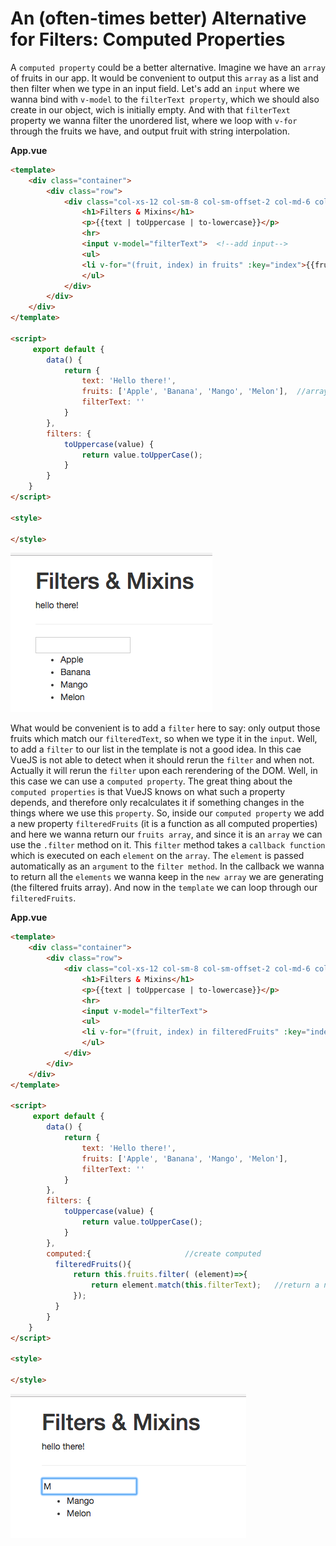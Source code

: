 # An (often-times better) Alternative for Filters: Computed Properties

A `computed property` could be a better alternative. Imagine we have an `array` of fruits in our app. It would be convenient to output this `array` as a list and then filter when we type in an input field. Let's add an `input` where we wanna bind with `v-model` to the `filterText property`, which we should also create in our object, wich is initially empty. And with that `filterText` property we wanna filter the unordered list, where we loop with `v-for` through the fruits we have, and output fruit with string interpolation. 

**App.vue**

```html
<template>
    <div class="container">
        <div class="row">
            <div class="col-xs-12 col-sm-8 col-sm-offset-2 col-md-6 col-md-offset-3">
                <h1>Filters & Mixins</h1>
                <p>{{text | toUppercase | to-lowercase}}</p> 
                <hr>
                <input v-model="filterText">  <!--add input-->
                <ul>
                <li v-for="(fruit, index) in fruits" :key="index">{{fruit}}</li>  <!--loop here-->
                </ul>
            </div>
        </div>
    </div>
</template>

<script>
     export default {
        data() {
            return {
                text: 'Hello there!',
                fruits: ['Apple', 'Banana', 'Mango', 'Melon'],  //array of fruits 
                filterText: ''
            }
        },
        filters: {                     
            toUppercase(value) {
                return value.toUpperCase();
            }
        }
    }
</script>

<style>

</style>
```
![computed-as-filter](../computed-as-filter.png)

What would be convenient is to add a `filter` here to say: only output those fruits which match our `filteredText`, so when we type it in the `input`. Well, to add a `filter` to our list in the template is not a good idea. In this cae VueJS is not able to detect when it should rerun the `filter` and when not. Actually it will rerun the `filter` upon each rerendering of the DOM. Well, in this case we can use a `computed property`. The great thing about the `computed properties` is that VueJS knows on what such a property depends, and therefore only recalculates it if something changes in the things where we use this `property`. So, inside our `computed property` we add a new property `filteredFruits` (it is a function as all computed properties) and here we wanna return our `fruits array`, and since it is an `array` we can use the `.filter` method on it. This `filter` method takes a `callback function` which is executed on each `element` on the `array`. The `element` is passed automatically as an `argument` to the `filter method`. In the callback we wanna to return all the `elements` we wanna keep in the `new array` we are generating (the filtered fruits array). And now in the `template` we can loop through our `filteredFruits`. 

**App.vue**

```html
<template>
    <div class="container">
        <div class="row">
            <div class="col-xs-12 col-sm-8 col-sm-offset-2 col-md-6 col-md-offset-3">
                <h1>Filters & Mixins</h1>
                <p>{{text | toUppercase | to-lowercase}}</p> 
                <hr>
                <input v-model="filterText">  
                <ul>
                <li v-for="(fruit, index) in filteredFruits" :key="index">{{fruit}}</li>  <!--loop using computed property-->
                </ul>
            </div>
        </div>
    </div>
</template>

<script>
     export default {
        data() {
            return {
                text: 'Hello there!',
                fruits: ['Apple', 'Banana', 'Mango', 'Melon'],  
                filterText: ''
            }
        },
        filters: {                     
            toUppercase(value) {
                return value.toUpperCase();
            }
        },
        computed:{                     //create computed 
          filteredFruits(){
              return this.fruits.filter( (element)=>{
                  return element.match(this.filterText);   //return a new array 
              });
          }
        }
    }
</script>

<style>

</style>
```
![filtered-fruits](../filtered-fruits.png)

